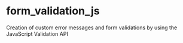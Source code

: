 # form_validation_js
Creation of custom error messages and form validations by using the JavaScript Validation API
